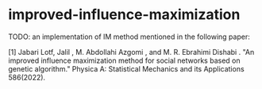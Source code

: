 # improved-influence-maximization
TODO:
an implementation of IM method mentioned in the following paper:

[1] Jabari Lotf, Jalil ,  M. Abdollahi Azgomi , and  M. R. Ebrahimi Dishabi . "An improved influence maximization method for social networks based on genetic algorithm." Physica A: Statistical Mechanics and its Applications 586(2022).
